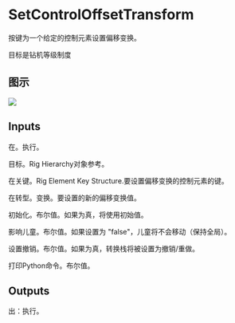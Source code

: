 # SetControlOffsetTransform

按键为一个给定的控制元素设置偏移变换。

目标是钻机等级制度

## 图示

![]($-20221218-21200244.png)

## Inputs

在。执行。

目标。Rig Hierarchy对象参考。

在关键。Rig Element Key Structure.要设置偏移变换的控制元素的键。

在转型。变换。要设置的新的偏移变换值。

初始化。布尔值。如果为真，将使用初始值。

影响儿童。布尔值。如果设置为 "false"，儿童将不会移动（保持全局）。

设置撤销。布尔值。如果为真，转换栈将被设置为撤销/重做。

打印Python命令。布尔值。  

## Outputs

出：执行。

